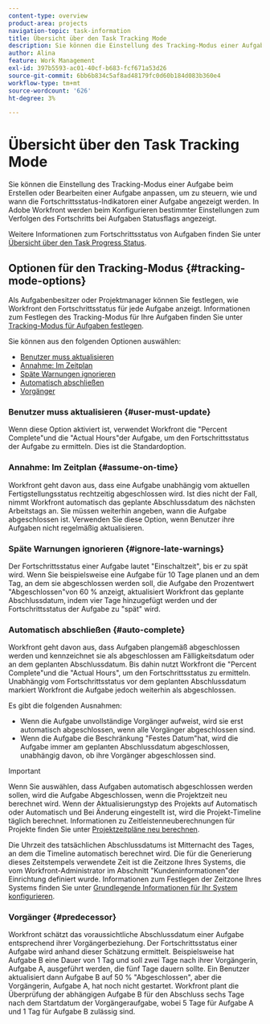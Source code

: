 ```yaml
---
content-type: overview
product-area: projects
navigation-topic: task-information
title: Übersicht über den Task Tracking Mode
description: Sie können die Einstellung des Tracking-Modus einer Aufgabe beim Erstellen oder Bearbeiten einer Aufgabe anpassen, um zu steuern, wie und wann die Fortschrittsstatus-Indikatoren einer Aufgabe angezeigt werden. In Adobe Workfront werden beim Konfigurieren bestimmter Einstellungen zum Verfolgen des Fortschritts bei Aufgaben Statusflags angezeigt.
author: Alina
feature: Work Management
exl-id: 397b5593-ac01-40cf-b683-fcf671a53d26
source-git-commit: 6bb6b834c5af8ad48179fc0d60b184d083b360e4
workflow-type: tm+mt
source-wordcount: '626'
ht-degree: 3%

---
```


# Übersicht über den Task Tracking Mode

Sie können die Einstellung des Tracking-Modus einer Aufgabe beim Erstellen oder Bearbeiten einer Aufgabe anpassen, um zu steuern, wie und wann die Fortschrittsstatus-Indikatoren einer Aufgabe angezeigt werden. In Adobe Workfront werden beim Konfigurieren bestimmter Einstellungen zum Verfolgen des Fortschritts bei Aufgaben Statusflags angezeigt.

Weitere Informationen zum Fortschrittsstatus von Aufgaben finden Sie unter [Übersicht über den Task Progress Status](../../../manage-work/tasks/task-information/task-progress-status.md).

<!--
<div data-mc-conditions="QuicksilverOrClassic.Draft mode">
<h2>Set Tracking Mode for tasks</h2>
<p>(NOTE: drafted, because we created a new article and linked it below. Left this article as a "Overview" article only.) </p>
<p>To set the tracking mode:</p>
<ol>
<li value="1">Go to the task you want to set the tracking mode for.</li>
<li value="2"> <p data-mc-conditions="QuicksilverOrClassic.Quicksilver">Click the <strong>More</strong> icon <img src="assets/qs-more-icon-on-an-object.png">next to the name of the task, then click&nbsp;<strong>Edit</strong>.</p> <p>The Edit Task dialog box opens. </p> </li>
<li value="3"> <p>In the&nbsp;<strong>Settings</strong> section, use the&nbsp;<strong>Tracking Mode</strong> drop-down menu to select the Tracking Mode for the task.</p> <p>For more information about the tracking mode options, see the <a href="#tracking-mode-options" class="MCXref xref" xrefformat="{para}">Tracking Mode options</a> section in this article. </p> </li>
<li value="4">Click&nbsp;<strong>Save Changes.</strong></li>
</ol>
</div>
-->

## Optionen für den Tracking-Modus {#tracking-mode-options}

Als Aufgabenbesitzer oder Projektmanager können Sie festlegen, wie Workfront den Fortschrittsstatus für jede Aufgabe anzeigt. Informationen zum Festlegen des Tracking-Modus für Ihre Aufgaben finden Sie unter [Tracking-Modus für Aufgaben festlegen](../../../manage-work/tasks/task-information/set-tracking-mode-for-tasks.md).

Sie können aus den folgenden Optionen auswählen:

* [Benutzer muss aktualisieren](#user-must-update)
* [Annahme: Im Zeitplan](#assume-on-time)
* [Späte Warnungen ignorieren](#ignore-late-warnings)
* [Automatisch abschließen](#auto-complete)
* [Vorgänger](#predecessor)

### Benutzer muss aktualisieren {#user-must-update}

Wenn diese Option aktiviert ist, verwendet Workfront die &quot;Percent Complete&quot;und die &quot;Actual Hours&quot;der Aufgabe, um den Fortschrittsstatus der Aufgabe zu ermitteln. Dies ist die Standardoption.

### Annahme: Im Zeitplan {#assume-on-time}

Workfront geht davon aus, dass eine Aufgabe unabhängig vom aktuellen Fertigstellungsstatus rechtzeitig abgeschlossen wird. Ist dies nicht der Fall, nimmt Workfront automatisch das geplante Abschlussdatum des nächsten Arbeitstags an. Sie müssen weiterhin angeben, wann die Aufgabe abgeschlossen ist. Verwenden Sie diese Option, wenn Benutzer ihre Aufgaben nicht regelmäßig aktualisieren.

### Späte Warnungen ignorieren {#ignore-late-warnings}

Der Fortschrittsstatus einer Aufgabe lautet &quot;Einschaltzeit&quot;, bis er zu spät wird. Wenn Sie beispielsweise eine Aufgabe für 10 Tage planen und an dem Tag, an dem sie abgeschlossen werden soll, die Aufgabe den Prozentwert &quot;Abgeschlossen&quot;von 60 % anzeigt, aktualisiert Workfront das geplante Abschlussdatum, indem vier Tage hinzugefügt werden und der Fortschrittsstatus der Aufgabe zu &quot;spät&quot; wird.

### Automatisch abschließen {#auto-complete}

Workfront geht davon aus, dass Aufgaben plangemäß abgeschlossen werden und kennzeichnet sie als abgeschlossen am Fälligkeitsdatum oder an dem geplanten Abschlussdatum. Bis dahin nutzt Workfront die &quot;Percent Complete&quot;und die &quot;Actual Hours&quot;, um den Fortschrittsstatus zu ermitteln. Unabhängig vom Fortschrittsstatus vor dem geplanten Abschlussdatum markiert Workfront die Aufgabe jedoch weiterhin als abgeschlossen.

Es gibt die folgenden Ausnahmen:

* Wenn die Aufgabe unvollständige Vorgänger aufweist, wird sie erst automatisch abgeschlossen, wenn alle Vorgänger abgeschlossen sind.
* Wenn die Aufgabe die Beschränkung &quot;Festes Datum&quot;hat, wird die Aufgabe immer am geplanten Abschlussdatum abgeschlossen, unabhängig davon, ob ihre Vorgänger abgeschlossen sind.

>[!IMPORTANT]
>
>Wenn Sie auswählen, dass Aufgaben automatisch abgeschlossen werden sollen, wird die Aufgabe Abgeschlossen, wenn die Projektzeit neu berechnet wird. Wenn der Aktualisierungstyp des Projekts auf Automatisch oder Automatisch und Bei Änderung eingestellt ist, wird die Projekt-Timeline täglich berechnet. Informationen zu Zeitleistenneuberechnungen für Projekte finden Sie unter [Projektzeitpläne neu berechnen](../../../manage-work/projects/manage-projects/recalculate-project-timeline.md).
>
>Die Uhrzeit des tatsächlichen Abschlussdatums ist Mitternacht des Tages, an dem die Timeline automatisch berechnet wird. Die für die Generierung dieses Zeitstempels verwendete Zeit ist die Zeitzone Ihres Systems, die vom Workfront-Administrator im Abschnitt &quot;Kundeninformationen&quot;der Einrichtung definiert wurde. Informationen zum Festlegen der Zeitzone Ihres Systems finden Sie unter [Grundlegende Informationen für Ihr System konfigurieren](../../../administration-and-setup/get-started-wf-administration/configure-basic-info.md).

### Vorgänger {#predecessor}

Workfront schätzt das voraussichtliche Abschlussdatum einer Aufgabe entsprechend ihrer Vorgängerbeziehung. Der Fortschrittsstatus einer Aufgabe wird anhand dieser Schätzung ermittelt. Beispielsweise hat Aufgabe B eine Dauer von 1 Tag und soll zwei Tage nach ihrer Vorgängerin, Aufgabe A, ausgeführt werden, die fünf Tage dauern sollte. Ein Benutzer aktualisiert dann Aufgabe B auf 50 % &quot;Abgeschlossen&quot;, aber die Vorgängerin, Aufgabe A, hat noch nicht gestartet. Workfront plant die Überprüfung der abhängigen Aufgabe B für den Abschluss sechs Tage nach dem Startdatum der Vorgängeraufgabe, wobei 5 Tage für Aufgabe A und 1 Tag für Aufgabe B zulässig sind.
